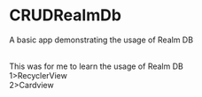 # CRUDRealmDb
A basic app demonstrating the usage of Realm DB 

<br>
This was for me to learn the usage of Realm DB<br>
1>RecyclerView<br>
2>Cardview<br>

